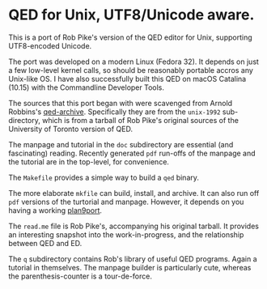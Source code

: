 # QED for Unix, UTF8/Unicode aware.

This is a port of Rob Pike's version of the QED editor for Unix,
supporting UTF8-encoded Unicode.

The port was developed on a modern Linux (Fedora 32). It
depends on just a few low-level kernel calls, so should be reasonably
portable accros any Unix-like OS. I have also successfully
built this QED on macOS Catalina (10.15) with the Commandline
Developer Tools.

The sources that this port began with were scavenged from Arnold Robbins's
[qed-archive](https://github.com/arnoldrobbins/qed-archive). Specifically
they are from the `unix-1992` sub-directory, which is from a tarball
of Rob Pike's original sources of the University of Toronto version of QED.

The manpage and tutorial in the `doc` subdirectory are essential (and fascinating) reading.
Recently generated `pdf` run-offs of the manpage and the tutorial are
in the top-level, for convenience.

The `Makefile` provides a simple way to build a `qed` binary.

The more elaborate `mkfile` can build, install, and archive.
It can also run off `pdf` versions of the turtorial and manpage. However, it
depends on you having a working [plan9port](https://github.com/9fans/plan9port).

The `read.me` file is Rob Pike's, accompanying his original tarball. It
provides an interesting snapshot into the work-in-progress, and the
relationship between QED and ED.

The `q` subdirectory contains Rob's library of useful QED programs. Again
a tutorial in themselves. The manpage builder is particularly cute,
whereas the parenthesis-counter is a tour-de-force.
